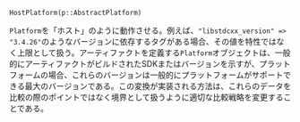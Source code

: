 ```
HostPlatform(p::AbstractPlatform)
```

`Platform`を「ホスト」のように動作させる。例えば、`"libstdcxx_version" => "3.4.26"`のようなバージョンに依存するタグがある場合、その値を特性ではなく上限として扱う。アーティファクトを定義する`Platform`オブジェクトは、一般的にアーティファクトがビルドされたSDKまたはバージョンを示すが、プラットフォームの場合、これらのバージョンは一般的にプラットフォームがサポートできる最大のバージョンである。この変換が実装される方法は、これらのデータを比較の際のポイントではなく境界として扱うように適切な比較戦略を変更することである。
